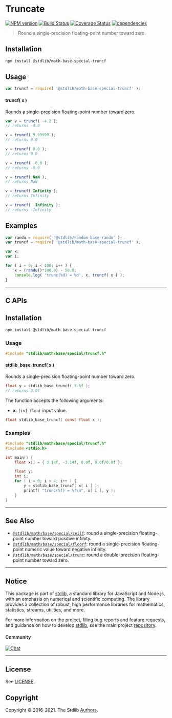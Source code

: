 <!--

@license Apache-2.0

Copyright (c) 2020 The Stdlib Authors.

Licensed under the Apache License, Version 2.0 (the "License");
you may not use this file except in compliance with the License.
You may obtain a copy of the License at

   http://www.apache.org/licenses/LICENSE-2.0

Unless required by applicable law or agreed to in writing, software
distributed under the License is distributed on an "AS IS" BASIS,
WITHOUT WARRANTIES OR CONDITIONS OF ANY KIND, either express or implied.
See the License for the specific language governing permissions and
limitations under the License.

-->

# Truncate

[![NPM version][npm-image]][npm-url] [![Build Status][test-image]][test-url] [![Coverage Status][coverage-image]][coverage-url] [![dependencies][dependencies-image]][dependencies-url]

> Round a single-precision floating-point number toward zero.

<section class="installation">

## Installation

```bash
npm install @stdlib/math-base-special-truncf
```

</section>

<section class="usage">

## Usage

```javascript
var truncf = require( '@stdlib/math-base-special-truncf' );
```

#### truncf( x )

Rounds a single-precision floating-point number toward zero.

```javascript
var v = truncf( -4.2 );
// returns -4.0

v = truncf( 9.99999 );
// returns 9.0

v = truncf( 0.0 );
// returns 0.0

v = truncf( -0.0 );
// returns -0.0

v = truncf( NaN );
// returns NaN

v = truncf( Infinity );
// returns Infinity

v = truncf( -Infinity );
// returns -Infinity
```

</section>

<!-- /.usage -->

<section class="examples">

## Examples

<!-- eslint no-undef: "error" -->

```javascript
var randu = require( '@stdlib/random-base-randu' );
var truncf = require( '@stdlib/math-base-special-truncf' );

var x;
var i;

for ( i = 0; i < 100; i++ ) {
    x = (randu()*100.0) - 50.0;
    console.log( 'trunc(%d) = %d', x, truncf( x ) );
}
```

</section>

<!-- /.examples -->

<!-- C interface documentation. -->

* * *

<section class="c">

## C APIs

<!-- Section to include introductory text. Make sure to keep an empty line after the intro `section` element and another before the `/section` close. -->

<section class="intro">

</section>

<!-- /.intro -->

<!-- C usage documentation. -->

<section class="installation">

## Installation

```bash
npm install @stdlib/math-base-special-truncf
```

</section>

<section class="usage">

### Usage

```c
#include "stdlib/math/base/special/truncf.h"
```

#### stdlib_base_truncf( x )

Rounds a single-precision floating-point number toward zero.

```c
float y = stdlib_base_truncf( 3.5f );
// returns 3.0f
```

The function accepts the following arguments:

-   **x**: `[in] float` input value.

```c
float stdlib_base_truncf( const float x );
```

</section>

<!-- /.usage -->

<!-- C API usage notes. Make sure to keep an empty line after the `section` element and another before the `/section` close. -->

<section class="notes">

</section>

<!-- /.notes -->

<!-- C API usage examples. -->

<section class="examples">

### Examples

```c
#include "stdlib/math/base/special/truncf.h"
#include <stdio.h>

int main() {
    float x[] = { 3.14f, -3.14f, 0.0f, 0.0f/0.0f };

    float y;
    int i;
    for ( i = 0; i < 4; i++ ) {
        y = stdlib_base_truncf( x[ i ] );
        printf( "trunc(%f) = %f\n", x[ i ], y );
    }
}
```

</section>

<!-- /.examples -->

</section>

<!-- /.c -->

<!-- Section for related `stdlib` packages. Do not manually edit this section, as it is automatically populated. -->

<section class="related">

* * *

## See Also

-   <span class="package-name">[`@stdlib/math/base/special/ceilf`][@stdlib/math/base/special/ceilf]</span><span class="delimiter">: </span><span class="description">round a single-precision floating-point number toward positive infinity.</span>
-   <span class="package-name">[`@stdlib/math/base/special/floorf`][@stdlib/math/base/special/floorf]</span><span class="delimiter">: </span><span class="description">round a single-precision floating-point numeric value toward negative infinity.</span>
-   <span class="package-name">[`@stdlib/math/base/special/trunc`][@stdlib/math/base/special/trunc]</span><span class="delimiter">: </span><span class="description">round a double-precision floating-point number toward zero.</span>

</section>

<!-- /.related -->

<!-- Section for all links. Make sure to keep an empty line after the `section` element and another before the `/section` close. -->


<section class="main-repo" >

* * *

## Notice

This package is part of [stdlib][stdlib], a standard library for JavaScript and Node.js, with an emphasis on numerical and scientific computing. The library provides a collection of robust, high performance libraries for mathematics, statistics, streams, utilities, and more.

For more information on the project, filing bug reports and feature requests, and guidance on how to develop [stdlib][stdlib], see the main project [repository][stdlib].

#### Community

[![Chat][chat-image]][chat-url]

---

## License

See [LICENSE][stdlib-license].


## Copyright

Copyright &copy; 2016-2021. The Stdlib [Authors][stdlib-authors].

</section>

<!-- /.stdlib -->

<!-- Section for all links. Make sure to keep an empty line after the `section` element and another before the `/section` close. -->

<section class="links">

[npm-image]: http://img.shields.io/npm/v/@stdlib/math-base-special-truncf.svg
[npm-url]: https://npmjs.org/package/@stdlib/math-base-special-truncf

[test-image]: https://github.com/stdlib-js/math-base-special-truncf/actions/workflows/test.yml/badge.svg
[test-url]: https://github.com/stdlib-js/math-base-special-truncf/actions/workflows/test.yml

[coverage-image]: https://img.shields.io/codecov/c/github/stdlib-js/math-base-special-truncf/main.svg
[coverage-url]: https://codecov.io/github/stdlib-js/math-base-special-truncf?branch=main

[dependencies-image]: https://img.shields.io/david/stdlib-js/math-base-special-truncf.svg
[dependencies-url]: https://david-dm.org/stdlib-js/math-base-special-truncf/main

[chat-image]: https://img.shields.io/gitter/room/stdlib-js/stdlib.svg
[chat-url]: https://gitter.im/stdlib-js/stdlib/

[stdlib]: https://github.com/stdlib-js/stdlib

[stdlib-authors]: https://github.com/stdlib-js/stdlib/graphs/contributors

[stdlib-license]: https://raw.githubusercontent.com/stdlib-js/math-base-special-truncf/main/LICENSE

<!-- <related-links> -->

[@stdlib/math/base/special/ceilf]: https://github.com/stdlib-js/math-base-special-ceilf

[@stdlib/math/base/special/floorf]: https://github.com/stdlib-js/math-base-special-floorf

[@stdlib/math/base/special/trunc]: https://github.com/stdlib-js/math-base-special-trunc

<!-- </related-links> -->

</section>

<!-- /.links -->
